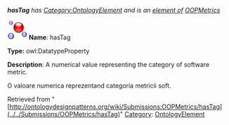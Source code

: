 ___hasTag__ has [Category:OntologyElement](../../Category/OntologyElement "Category:OntologyElement") and is an [element of](../../Property/ElementOf "Property:ElementOf") [OOPMetrics](../../Submissions/OOPMetrics "Submissions:OOPMetrics")_


  




[![DatatypeProperty](../../images/thumb/a/a5/DatatypeProperty.gif/45px-DatatypeProperty.gif)](../../Image/DatatypeProperty.gif "DatatypeProperty")
__Name__: hasTag 


__Type:__ owl:DatatypeProperty 


__Description__: A numerical value representing the category of software metric.


  



O valoare numerica reprezentand categoria metricii soft. 





Retrieved from "[http://ontologydesignpatterns.org/wiki/Submissions:OOPMetrics/hasTag](../../Submissions/OOPMetrics/hasTag)"
 [Category](http://ontologydesignpatterns.org/wiki/Special:Categories "Special:Categories"): [OntologyElement](../../Category/OntologyElement "Category:OntologyElement")